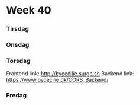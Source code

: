 # Week 40

### Tirsdag

### Onsdag

### Torsdag
Frontend link: http://bycecilie.surge.sh
Backend link: https://www.bycecilie.dk/CORS_Backend/

### Fredag


